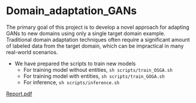 # Domain_adaptation_GANs
The primary goal of this project is to develop a novel approach for adapting GANs to new domains using only a single target domain example.
Traditional domain adaptation techniques often require a significant amount of labeled data from the target domain, which can be impractical in many real-world scenarios.


- We have prepared the scripts to train new models 
  -  For training model without entities, ```sh scripts/train_OSGA.sh```
  -  For training model with entities, ```sh scripts/train_GOGA.sh```
  -  For inference, ```sh scripts/inference.sh```

[Report.pdf]([https://drive.google.com/file/d/134Quvmf1uyz0Dg5WvoKDBSLWyNAm8rk2/view?usp=sharing](https://github.com/miladasgari178/Domain_adaptation_GANs/blob/main/Report/final%20report.pdf)https://github.com/miladasgari178/Domain_adaptation_GANs/blob/main/Report/final%20report.pdf) 
